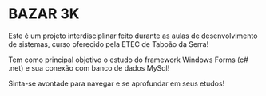 # BAZAR 3K 

Este é um projeto interdisciplinar feito durante as aulas de desenvolvimento de sistemas, curso oferecido pela ETEC de Taboão da Serra! 

Tem como principal objetivo o estudo do framework Windows Forms (c# .net) e sua conexão com banco de dados MySql! 

Sinta-se avontade para navegar e se aprofundar em seus etudos!
